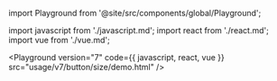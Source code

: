 import Playground from '@site/src/components/global/Playground';

import javascript from './javascript.md';
import react from './react.md';
import vue from './vue.md';


<Playground version="7" code={{ javascript, react, vue }} src="usage/v7/button/size/demo.html" />
